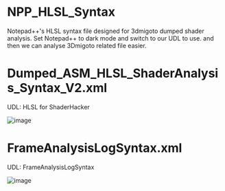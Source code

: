 # NPP_HLSL_Syntax
Notepad++'s HLSL syntax file designed for 3dmigoto dumped shader analysis.
Set Notepad++ to dark mode and switch to our UDL to use.
and then we can analyse 3Dmigoto related file easier.
# Dumped_ASM_HLSL_ShaderAnalysis_Syntax_V2.xml
UDL: HLSL for ShaderHacker




![image](https://github.com/StarBobis/NPP_3Dmigoto_Syntax/assets/151726114/c8ce113f-0646-4f1d-8092-ec8a326dfe4d)


# FrameAnalysisLogSyntax.xml
UDL: FrameAnalysisLogSyntax

![image](https://github.com/StarBobis/NPP_3Dmigoto_Syntax/assets/151726114/d109fefb-fd62-46d4-8e90-a538c2f7b3be)
